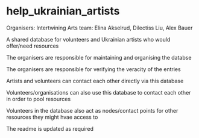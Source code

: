 # help_ukrainian_artists

Organisers: Intertwining Arts team: Elina Akselrud, Dilectiss Liu, Alex Bauer

A shared database for volunteers and Ukrainian artists who would offer/need resources

The organisers are responsible for maintaining and organising the databse

The organisers are responsible for verifying the veracity of the entries

Artists and volunteers can contact each other directly via this database

Volunteers/organisations can also use this database to contact each other in order to pool resources

Volunteers in the database also act as nodes/contact points for other resources they might hvae access to

The readme is updated as required
